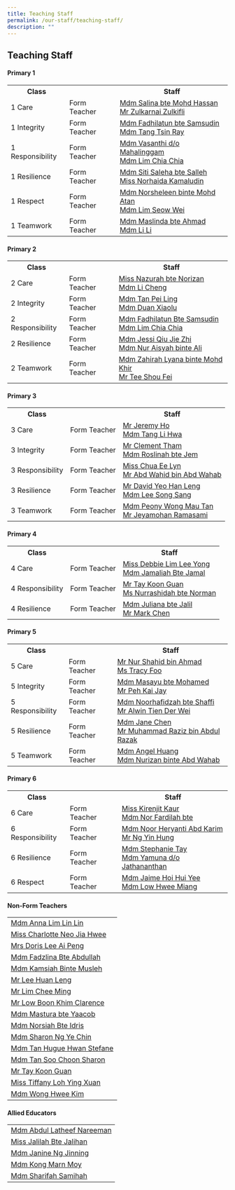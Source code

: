 ```yaml
---
title: Teaching Staff
permalink: /our-staff/teaching-staff/
description: ""
---
```

## **Teaching Staff**

####  Primary 1
<table style="width:100%">
  <tr>
    <th>Class</th>
    <th></th>
    <th>Staff</th>
  </tr>
  <tr>
    <td>1 Care</td>
    <td>Form Teacher</td>
    <td><a href="mailto:salina_a@moe.edu.sg">Mdm Salina bte Mohd Hassan</a><br>
		<a href="mailto:zulkarnai_zulkifli@moe.edu.sg">Mr Zulkarnai Zulkifli</a></td>
  </tr>
  <tr>
    <td>1 Integrity</td>
    <td>Form Teacher</td>
    <td><a href ="mailto:fadhilatun_samsudin@moe.edu.sg">Mdm Fadhilatun bte Samsudin</a> <br>
		<a href = "mailto:tang_tsin_ray@moe.edu.sg">Mdm Tang Tsin Ray</a></td>
  </tr>
	<tr>
    <td>1 Responsibility</td>
    <td>Form Teacher</td>
    <td><a href ="mailto:vasanthi_mahalinggam@moe.edu.sg">Mdm Vasanthi d/o Mahalinggam</a> <br>
		<a href = "mailto:lim_chia_chia@moe.edu.sg">Mdm Lim Chia Chia</a></td>
  </tr>
	<tr>
    <td>1 Resilience</td>
    <td>Form Teacher</td>
    <td><a href ="mailto:siti_saleha_salleh_a@moe.edu.sg">Mdm Siti Saleha bte Salleh </a><br>
		<a href ="mailto:norhaida_kamaludin@moe.edu.sg">Miss Norhaida Kamaludin</a></td>
  </tr>
	<tr>
    <td>1 Respect</td>
    <td>Form Teacher</td>
    <td><a href ="mailto:norsheleen_mohd_atan@moe.edu.sg">Mdm Norsheleen binte Mohd Atan</a><br>
		<a href ="mailto:lim_seow_wei@moe.edu.sg">Mdm Lim Seow Wei</a></td>
  </tr>
	<tr>
    <td>1 Teamwork</td>
    <td>Form Teacher</td>
    <td><a href ="mailto:maslinda_ahmad@moe.edu.sg">Mdm Maslinda bte Ahmad</a><br>
		<a href ="mailto:li_li_b@moe.edu.sg">Mdm Li Li</a></td>
  </tr>
</table>

####  Primary 2
<table style="width:100%">
  <tr>
    <th>Class</th>
    <th></th>
    <th>Staff</th>
  </tr>
  <tr>
    <td>2 Care</td>
    <td>Form Teacher</td>
    <td><a href="mailto:nazurah_norizan@moe.edu.sg">Miss Nazurah bte Norizan</a> <br>
		<a href ="mailto:li_cheng@moe.edu.sg">Mdm Li Cheng</a></td>
  </tr>
  <tr>
    <td>2 Integrity</td>
    <td>Form Teacher</td>
    <td><a href ="mailto:tan_pei_ling_a@moe.edu.sg">Mdm Tan Pei Ling</a> <br>
		<a href ="mailto:duan_xiaolu@moe.edu.sg">Mdm Duan Xiaolu</a></td>
  </tr>
	<tr>
    <td>2 Responsibility</td>
    <td>Form Teacher</td>
    <td><a href ="mailto:fadhilatun_samsudin@moe.edu.sg">Mdm Fadhilatun Bte Samsudin</a> <br>
		<a href ="mailto:lim_chia_chia@moe.edu.sg">Mdm Lim Chia Chia</a></td>
  </tr>
	<tr>
    <td>2 Resilience</td>
    <td>Form Teacher</td>
    <td><a href ="mailto:qiu_jie_zhi@moe.edu.sg">Mdm Jessi Qiu Jie Zhi</a><br>
		<a href ="mailto:nur_aisyah_ali@moe.edu.sg">Mdm Nur Aisyah binte Ali </a></td>
  </tr>
	<tr>
    <td>2 Teamwork</td>
    <td>Form Teacher</td>
    <td><a href ="mailto:zahirah_lyana_mohd_khir@moe.edu.sg">Mdm Zahirah Lyana binte Mohd Khir</a><br>
		<a href ="mailto:tee_shou_fei@moe.edu.sg">Mr Tee Shou Fei</a></td>
  </tr>
</table>


####  Primary 3
<table style="width:100%">
  <tr>
    <th>Class</th>
    <th></th>
    <th>Staff</th>
  </tr>
  <tr>
    <td>3 Care </td>
    <td>Form Teacher</td>
    <td><a href ="mailto:ho_kwai_ming@moe.edu.sg">Mr Jeremy Ho </a><br>
			<a href ="mailto:tang_li_hwa@moe.edu.sg">Mdm Tang Li Hwa</a></td>
  </tr>
	<tr>
    <td>3 Integrity </td>
    <td>Form Teacher</td>
    <td><a href ="mailto:tham_jian_wen_clement@moe.edu.sg">Mr Clement Tham </a><br>
			<a href ="mailto:roslinah_jem@moe.edu.sg">Mdm Roslinah bte Jem</a></td>
  </tr>
  <tr>
    <td>3 Responsibility</td>
    <td>Form Teacher</td>
    <td>	<a href ="mailto:chua_ee_lyn@moe.edu.sg">Miss Chua Ee Lyn</a><br>
			<a href ="mailto:abdul_wahid_abdul_wahab@moe.edu.sg">Mr Abd Wahid bin Abd Wahab</a></td>
  </tr>
	<tr>
    <td>3 Resilience</td>
    <td>Form Teacher</td>
    <td>	<a href ="mailto:yeo_han_leng_david@moe.edu.sg">Mr David Yeo Han Leng</a><br>
			<a href ="mailto:lee_song_sang@moe.edu.sg">Mdm Lee Song Sang </a><br>
		</td>
  </tr>
	<tr>
    <td>3 Teamwork</td>
    <td>Form Teacher</td>
    <td>	<a href ="mailto:wong_mau_tan_peony@moe.edu.sg">Mdm Peony Wong Mau Tan</a><br>
			<a href ="mailto:jeyamohan_ramasami@moe.edu.sg">Mr Jeyamohan Ramasami </a><br>
		</td>
  </tr>
</table>

####  Primary 4
<table style="width:100%">
  <tr>
    <th>Class</th>
    <th></th>
    <th>Staff</th>
  </tr>
  <tr>
    <td>4 Care</td>
    <td>Form Teacher</td>
    <td><a href ="mailto:lim_lee_yong@moe.edu.sg">Miss Debbie Lim Lee Yong </a><br>
		<a href ="mailto:jamaliah_jamal@moe.edu.sg">Mdm Jamaliah Bte Jamal</a></td>
  </tr>
	<tr>
    <td>4 Responsibility</td>
    <td>Form Teacher</td>
    <td><a href ="mailto:tay_koon_guan@moe.edu.sg">Mr Tay Koon Guan</a><br>
		<a href ="mailto:nurrashidah_norman@moe.edu.sg">Ms Nurrashidah bte Norman</a><br>
			</td>
  </tr>
	<tr>
    <td>4 Resilience</td>
    <td>Form Teacher</td>
    <td><a href ="mailto:juliana_jalil@moe.edu.sg">Mdm Juliana bte Jalil </a><br>
		<a href ="mailto:chen_chuangan_mark@moe.edu.sg">Mr Mark Chen</a></td>
	</tr>
</table>

####  Primary 5
<table style="width:100%">
  <tr>
    <th>Class</th>
    <th></th>
    <th>Staff</th>
  </tr>
  <tr>
    <td>5 Care</td>
    <td>Form Teacher</td>
    <td><a href ="mailto:nur_shahid_ahmad@moe.edu.sg">Mr Nur Shahid bin Ahmad </a><br>
		<a href ="mailto:foo_si_min@moe.edu.sg">Ms Tracy Foo</a></td>
  </tr>
	 <tr>
    <td>5 Integrity</td>
    <td>Form Teacher</td>
    <td><a href ="mailto:masayu_mohamed@moe.edu.sg">Mdm Masayu bte Mohamed </a><br>
		<a href ="mailto:peh_kai_jay@moe.edu.sg">Mr Peh Kai Jay</a></td>
  </tr>
  <tr>
    <td>5 Responsibility</td>
    <td>Form Teacher</td>
    <td><a href ="mailto:noorhafidzah_shaffi@moe.edu.sg">Mdm Noorhafidzah bte Shaffi </a><br>
		<a href ="mailto:alwin_tien_der-wei@moe.edu.sg">Mr Alwin Tien Der Wei</a></td>
  </tr>
	<tr>
    <td>5 Resilience</td>
    <td>Form Teacher</td>
    <td><a href ="mailto:chen_chai_ying@moe.edu.sg">Mdm Jane Chen</a><br>
		<a href ="mailto:muhammad_raziz_abdul_razak@moe.edu.sg">Mr Muhammad Raziz bin Abdul Razak</a><br></td>
  </tr>
	<tr>
    <td>5 Teamwork</td>
    <td>Form Teacher</td>
    <td><a href ="mailto:angel_huang@moe.edu.sg">Mdm Angel Huang </a><br>
		<a href ="mailto:nurizan_abdul_wahab@moe.edu.sg">Mdm Nurizan binte Abd Wahab</a></td>
  </tr>
</table>

####  Primary 6
<table style="width:100%">
  <tr>
    <th>Class</th>
    <th></th>
    <th>Staff</th>
  </tr>
  <tr>
    <td>6 Care</td>
    <td>Form Teacher</td>
    <td><a href ="mailto:kirenjit_kaur_sulinder_singh@moe.edu.sg">Miss Kirenjit Kaur</a><br>
		<a href ="mailto:nor_fardilah_mohamed_nasir@moe.edu.sg">Mdm Nor Fardilah bte </a></td>
  </tr>
  <tr>
    <td>6 Responsibility</td>
    <td>Form Teacher</td>
    <td><a href ="mailto:noor_heryanti_abdul_karim@moe.edu.sg">Mdm Noor Heryanti Abd Karim </a><br>
		<a href ="mailto:ng_yin_hung@moe.edu.sg">Mr Ng Yin Hung </a></td>
  </tr>
	<tr>
    <td>6 Resilience</td>
    <td>Form Teacher</td>
    <td><a href ="mailto:tay_wan_boon@moe.edu.sg">Mdm Stephanie Tay</a><br>
		<a href ="mailto:yamuna_jathananthan@moe.edu.sg">Mdm Yamuna d/o Jathananthan</a> <br></td>
  </tr>
	<tr>
    <td>6 Respect</td>
    <td>Form Teacher</td>
    <td><a href ="mailto:hoi_hui_yee_jaime@moe.edu.sg">Mdm Jaime Hoi Hui Yee</a> <br>
		<a href ="mailto:low_hwee_miang_a@moe.edu.sg">Mdm Low Hwee Miang </a></td>
  </tr>
</table>

####  Non-Form Teachers
<table style="width:100%">
  <tr>
    <td><a href ="mailto:anna_lim_lin_lin@moe.edu.sg">Mdm Anna Lim Lin Lin</a></td>
  </tr>
	<tr>
    <td><a href ="mailto:neo_jia_hwee@moe.edu.sg">Miss Charlotte Neo Jia Hwee</a></td>
  </tr>
	<tr>
    <td><a href ="mailto:lee_ai_peng@moe.edu.sg">Mrs Doris Lee Ai Peng</a></td>
  </tr>
  <tr>
    <td><a href ="mailto:fadzlina_abdullah@moe.edu.sg">Mdm Fadzlina Bte Abdullah</a></td>
  </tr>
	<tr>
    <td><a href ="mailto:kamsiah_musleh@moe.edu.sg">Mdm Kamsiah Binte Musleh</a></td>
  </tr>
	<tr>
    <td><a href ="mailto:lee_huan_leng@moe.edu.sg">Mr Lee Huan Leng</a></td>
  </tr>
	<tr>
    <td><a href ="mailto:lim_chee_ming@moe.edu.sg">Mr Lim Chee Ming</a></td>
  </tr>
	<tr>
    <td><a href ="mailto:low_boon_khim@moe.edu.sg">Mr Low Boon Khim Clarence</a></td>
  </tr>
	<tr>
    <td><a href ="mailto:mastura_yaacob@moe.edu.sg">Mdm Mastura bte Yaacob</a></td>
  </tr>
	<tr>
    <td><a href ="mailto:norsiah_idris@moe.edu.sg">Mdm Norsiah Bte Idris</a></td>
  </tr>
	<tr>
    <td><a href ="mailto:ng_ye_chin_sharon@moe.edu.sg">Mdm Sharon Ng Ye Chin</a></td>
  </tr>
	<tr>
    <td><a href ="mailto:tan_hugue_hwan_stefane@moe.edu.sg">Mdm Tan Hugue Hwan Stefane</a></td>
  </tr>
	<tr>
    <td><a href ="mailto:tan_soon_choon@moe.edu.sg">Mdm Tan Soo Choon Sharon</a></td>
  </tr>
	<tr>
    <td><a href ="mailto:tay_koon_guan@moe.edu.sg">Mr Tay Koon Guan</a></td>
  </tr>
	<tr>
    <td><a href ="mailto:Loh_Ying_Xuan_Tiffany@moe.edu.sg">Miss Tiffany Loh Ying Xuan</a></td>
  </tr>
	<tr>
    <td><a href ="mailto:wong_hwee_kim@moe.edu.sg">Mdm Wong Hwee Kim</a></td>
  </tr>
</table>

####  Allied Educators
<table style="width:100%">
  <tr>
    <td><a href ="mailto:abdul_latheef_nareeman@moe.edu.sg">Mdm Abdul Latheef Nareeman</a></td>
  </tr>
	<tr>
    <td><a href ="mailto:zulkarnai_zulkifli@moe.edu.sg">Miss Jalilah Bte Jalihan</a></td>
  </tr>
	<tr>
    <td><a href ="mailto:jalilah_jalihan@moe.edu.sg">Mdm Janine Ng Jinning</a></td>
  </tr>
  <tr>
    <td><a href ="mailto:kong_marn_moy@moe.edu.sg">Mdm Kong Marn Moy</a></td>
  </tr>
	<tr>
    <td><a href ="mailto:sharifah_samihah@moe.edu.sg">Mdm Sharifah Samihah</a></td>
  </tr>
</table>